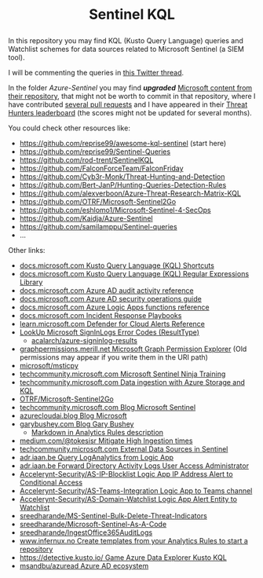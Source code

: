 # <p align="center">Sentinel KQL</p>
In this repository you may find KQL (Kusto Query Language) queries and Watchlist schemes for data sources related to Microsoft Sentinel (a SIEM tool).

I will be commenting the queries in [this Twitter thread](https://twitter.com/ep3p/status/1556248792269066241).

In the folder *Azure-Sentinel* you may find ***upgraded*** [Microsoft content from their repository](https://github.com/Azure/Azure-Sentinel), that might not be worth to commit in that repository, where I have contributed [several pull requests](https://github.com/Azure/Azure-Sentinel/pulls?q=is%3Apr+author%3Aep3p) and I have appeared in their [Threat Hunters leaderboard](https://github.com/Azure/Azure-Sentinel/blob/master/Tools/stats/stats.md) (the scores might not be updated for several months).

You could check other resources like:
- https://github.com/reprise99/awesome-kql-sentinel (start here)
- https://github.com/reprise99/Sentinel-Queries
- https://github.com/rod-trent/SentinelKQL
- https://github.com/FalconForceTeam/FalconFriday
- https://github.com/Cyb3r-Monk/Threat-Hunting-and-Detection
- https://github.com/Bert-JanP/Hunting-Queries-Detection-Rules
- https://github.com/alexverboon/Azure-Threat-Research-Matrix-KQL
- https://github.com/OTRF/Microsoft-Sentinel2Go
- https://github.com/eshlomo1/Microsoft-Sentinel-4-SecOps
- https://github.com/Kaidja/Azure-Sentinel
- https://github.com/samilamppu/Sentinel-queries
- ...

Other links:
- [docs.microsoft.com Kusto Query Language (KQL) Shortcuts](https://docs.microsoft.com/en-us/azure/data-explorer/kusto/tools/kusto-explorer-shortcuts)
- [docs.microsoft.com Kusto Query Language (KQL) Regular Expressions Library](https://docs.microsoft.com/en-us/azure/data-explorer/kusto/query/re2-library)
- [docs.microsoft.com Azure AD audit activity reference](https://docs.microsoft.com/en-us/azure/active-directory/reports-monitoring/reference-audit-activities)
- [docs.microsoft.com Azure AD security operations guide](https://docs.microsoft.com/en-us/azure/active-directory/fundamentals/security-operations-introduction)
- [docs.microsoft.com Azure Logic Apps functions reference](https://docs.microsoft.com/en-us/azure/logic-apps/workflow-definition-language-functions-reference)
- [docs.microsoft.com Incident Response Playbooks](https://docs.microsoft.com/en-us/security/compass/incident-response-playbooks)
- [learn.microsoft.com Defender for Cloud Alerts Reference](https://learn.microsoft.com/en-us/azure/defender-for-cloud/alerts-reference)
- [LookUp Microsoft SignInLogs Error Codes (ResultType)](https://login.microsoftonline.com/error)
  - [acalarch/azure-signinlog-results](https://github.com/acalarch/azure-signinlog-results/blob/main/signinlog-results.txt)
- [graphpermissions.merill.net Microsoft Graph Permission Explorer](https://graphpermissions.merill.net/index.html) (Old permissions may appear if you write them in the URI path)
- [microsoft/msticpy](https://github.com/microsoft/msticpy)
- [techcommunity.microsoft.com Microsoft Sentinel Ninja Training](https://techcommunity.microsoft.com/t5/microsoft-sentinel-blog/become-a-microsoft-sentinel-ninja-the-complete-level-400/ba-p/1246310)
- [techcommunity.microsoft.com Data ingestion with Azure Storage and KQL](https://techcommunity.microsoft.com/t5/microsoft-sentinel-blog/using-external-data-sources-to-enrich-network-logs-using-azure/ba-p/1450345)
- [OTRF/Microsoft-Sentinel2Go](https://github.com/OTRF/Microsoft-Sentinel2Go)
- [techcommunity.microsoft.com Blog Microsoft Sentinel](https://techcommunity.microsoft.com/t5/microsoft-sentinel-blog/bg-p/MicrosoftSentinelBlog)
- [azurecloudai.blog Blog Microsoft](https://azurecloudai.blog/)
- [garybushey.com Blog Gary Bushey](https://garybushey.com/)
  - [Markdown in Analytics Rules description](https://garybushey.com/2022/08/07/use-an-analytic-rules-description-for-remediation-steps/)
- [medium.com/@tokesisr Mitigate High Ingestion times](https://medium.com/@tokesisr/ingestion-time-will-tell-df7845170e53)
- [techcommunity.microsoft.com External Data Sources in Sentinel](https://techcommunity.microsoft.com/t5/microsoft-sentinel-blog/using-external-data-sources-to-enrich-network-logs-using-azure/ba-p/1450345)
- [adr.iaan.be Query LogAnalytics from Logic App](https://adr.iaan.be/blog/querying-log-analytics-from-logic-apps/)
- [adr.iaan.be Forward Directory Activity Logs User Access Administrator](https://adr.iaan.be/blog/adding-directory-activity-logs-to-microsoft-sentinel/)
- [Accelerynt-Security/AS-IP-Blocklist Logic App IP Address Alert to Conditional Access](https://github.com/Accelerynt-Security/AS-IP-Blocklist)
- [Accelerynt-Security/AS-Teams-Integration Logic App to Teams channel](https://github.com/Accelerynt-Security/AS-Teams-Integration)
- [Accelerynt-Security/AS-Domain-Watchlist Logic App Alert Entity to Watchlist](https://github.com/Accelerynt-Security/AS-Domain-Watchlist)
- [sreedharande/MS-Sentinel-Bulk-Delete-Threat-Indicators](https://github.com/sreedharande/MS-Sentinel-Bulk-Delete-Threat-Indicators)
- [sreedharande/Microsoft-Sentinel-As-A-Code](https://github.com/sreedharande/Microsoft-Sentinel-As-A-Code)
- [sreedharande/IngestOffice365AuditLogs](https://github.com/sreedharande/IngestOffice365AuditLogs)
- [www.infernux.no Create templates from your Analytics Rules to start a repository](https://www.infernux.no/MicrosoftSentinel-TemplateAnalyticRules/)
- [https://detective.kusto.io/ Game Azure Data Explorer Kusto KQL](https://detective.kusto.io/)
- [msandbu/azuread Azure AD ecosystem](https://github.com/msandbu/azuread/blob/main/AzureAD%20Big%20picture.jpg)
